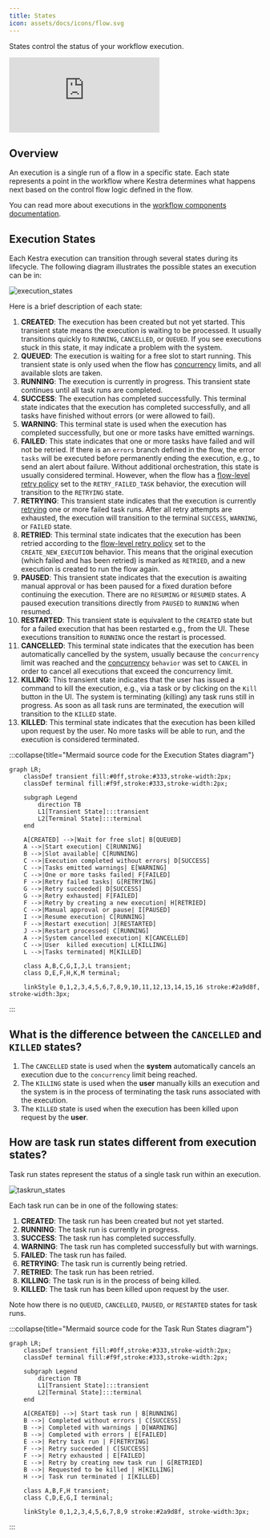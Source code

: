 ```yaml
---
title: States
icon: assets/docs/icons/flow.svg
---
```


States control the status of your workflow execution.

<div class="video-container">
    <iframe src="https://www.youtube.com/embed/h5AigXBAs6Y?si=ftaD1zM24b7BDUMo" title="YouTube video player" frameborder="0" allow="accelerometer; autoplay; clipboard-write; encrypted-media; gyroscope; picture-in-picture; web-share" referrerpolicy="strict-origin-when-cross-origin" allowfullscreen></iframe>
</div>

## Overview

An execution is a single run of a flow in a specific state. Each state represents a point in the workflow where Kestra determines what happens next based on the control flow logic defined in the flow.

You can read more about executions in the [workflow components documentation](./03.execution.md).

## Execution States

Each Kestra execution can transition through several states during its lifecycle. The following diagram illustrates the possible states an execution can be in:

![execution_states](assets/docs/concepts/execution_states.png)

Here is a brief description of each state:
1. **CREATED**: The execution has been created but not yet started. This transient state means the execution is waiting to be processed. It usually transitions quickly to `RUNNING`, `CANCELLED`, or `QUEUED`. If you see executions stuck in this state, it may indicate a problem with the system.
2. **QUEUED**: The execution is waiting for a free slot to start running. This transient state is only used when the flow has [concurrency](./14.concurrency.md) limits, and all available slots are taken.
3. **RUNNING**: The execution is currently in progress. This transient state continues until all task runs are completed.
4. **SUCCESS**: The execution has completed successfully. This terminal state indicates that the execution has completed successfully, and all tasks have finished without errors (or were allowed to fail).
5. **WARNING**: This terminal state is used when the execution has completed successfully, but one or more tasks have emitted warnings.
6. **FAILED**: This state indicates that one or more tasks have failed and will not be retried. If there is an `errors` branch defined in the flow, the error `tasks` will be executed before permanently ending the execution, e.g., to send an alert about failure. Without additional orchestration, this state is usually considered terminal. However, when the flow has a [flow-level retry policy](./12.retries.md#flow-level-retries) set to the `RETRY_FAILED_TASK` behavior, the execution will transition to the `RETRYING` state.
7. **RETRYING**: This transient state indicates that the execution is currently [retrying](./12.retries.md) one or more failed task runs. After all retry attempts are exhausted, the execution will transition to the terminal `SUCCESS`, `WARNING`, or `FAILED` state.
8. **RETRIED**: This terminal state indicates that the execution has been retried according to the [flow-level retry policy](./12.retries.md#flow-level-retries) set to the `CREATE_NEW_EXECUTION` behavior. This means that the original execution (which failed and has been retried) is marked as `RETRIED`, and a new execution is created to run the flow again.
9. **PAUSED**: This transient state indicates that the execution is awaiting manual approval or has been paused for a fixed duration before continuing the execution. There are no `RESUMING` or `RESUMED` states. A paused execution transitions directly from `PAUSED` to `RUNNING` when resumed.
10. **RESTARTED**: This transient state is equivalent to the `CREATED` state but for a failed execution that has been restarted e.g., from the UI. These executions transition to `RUNNING` once the restart is processed.
11. **CANCELLED**: This terminal state indicates that the execution has been automatically cancelled by the system, usually because the `concurrency` limit was reached and the [concurrency](./14.concurrency.md) `behavior` was set to `CANCEL` in order to cancel all executions that exceed the concurrency limit.
12. **KILLING**: This transient state indicates that the user has issued a command to kill the execution, e.g., via a task or by clicking on the `Kill` button in the UI. The system is terminating (killing) any task runs still in progress. As soon as all task runs are terminated, the execution will transition to the `KILLED` state.
13. **KILLED**: This terminal state indicates that the execution has been killed upon request by the user. No more tasks will be able to run, and the execution is considered terminated.

:::collapse{title="Mermaid source code for the Execution States diagram"}

```mermaid
graph LR;
    classDef transient fill:#0ff,stroke:#333,stroke-width:2px;
    classDef terminal fill:#f9f,stroke:#333,stroke-width:2px;

    subgraph Legend
        direction TB
        L1[Transient State]:::transient
        L2[Terminal State]:::terminal
    end

    A[CREATED] -->|Wait for free slot| B[QUEUED]
    A -->|Start execution| C[RUNNING]
    B -->|Slot available| C[RUNNING]
    C -->|Execution completed without errors| D[SUCCESS]
    C -->|Tasks emitted warnings| E[WARNING]
    C -->|One or more tasks failed| F[FAILED]
    F -->|Retry failed tasks| G[RETRYING]
    G -->|Retry succeeded| D[SUCCESS]
    G -->|Retry exhausted| F[FAILED]
    F -->|Retry by creating a new execution| H[RETRIED]
    C -->|Manual approval or pause| I[PAUSED]
    I -->|Resume execution| C[RUNNING]
    F -->|Restart execution| J[RESTARTED]
    J -->|Restart processed| C[RUNNING]
    A -->|System cancelled execution| K[CANCELLED]
    C -->|User  killed execution| L[KILLING]
    L -->|Tasks terminated| M[KILLED]

    class A,B,C,G,I,J,L transient;
    class D,E,F,H,K,M terminal;

    linkStyle 0,1,2,3,4,5,6,7,8,9,10,11,12,13,14,15,16 stroke:#2a9d8f, stroke-width:3px;
```
:::

## What is the difference between the `CANCELLED` and `KILLED` states?

1. The `CANCELLED` state is used when the **system** automatically cancels an execution due to the `concurrency` limit being reached.
2. The `KILLING` state is used when the **user** manually kills an execution and the system is in the process of terminating the task runs associated with the execution.
3. The `KILLED` state is used when the execution has been killed upon request by the **user**.

## How are task run states different from execution states?

Task run states represent the status of a single task run within an execution.

![taskrun_states](assets/docs/concepts/taskrun_states.png)

Each task run can be in one of the following states:
1. **CREATED**: The task run has been created but not yet started.
2. **RUNNING**: The task run is currently in progress.
3. **SUCCESS**: The task run has completed successfully.
4. **WARNING**: The task run has completed successfully but with warnings.
5. **FAILED**: The task run has failed.
6. **RETRYING**: The task run is currently being retried.
7. **RETRIED**: The task run has been retried.
8. **KILLING**: The task run is in the process of being killed.
9. **KILLED**: The task run has been killed upon request by the user.

Note how there is no `QUEUED`, `CANCELLED`, `PAUSED`, or `RESTARTED` states for task runs.

:::collapse{title="Mermaid source code for the Task Run States diagram"}

```mermaid
graph LR;
    classDef transient fill:#0ff,stroke:#333,stroke-width:2px;
    classDef terminal fill:#f9f,stroke:#333,stroke-width:2px;

    subgraph Legend
        direction TB
        L1[Transient State]:::transient
        L2[Terminal State]:::terminal
    end

    A[CREATED] -->| Start task run | B[RUNNING]
    B -->| Completed without errors | C[SUCCESS]
    B -->| Completed with warnings | D[WARNING]
    B -->| Completed with errors | E[FAILED]
    E -->| Retry task run | F[RETRYING]
    F -->| Retry succeeded | C[SUCCESS]
    F -->| Retry exhausted | E[FAILED]
    E -->| Retry by creating new task run | G[RETRIED]
    B -->| Requested to be killed | H[KILLING]
    H -->| Task run terminated | I[KILLED]

    class A,B,F,H transient;
    class C,D,E,G,I terminal;

    linkStyle 0,1,2,3,4,5,6,7,8,9 stroke:#2a9d8f, stroke-width:3px;
```
:::
